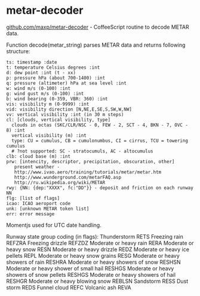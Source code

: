 metar-decoder
=============

[github.com/maxp/metar-decoder](http://github.com/maxp/metar-decoder) -
CoffeeScript routine to decode METAR data.


Function decode(metar_string) parses METAR data
and returns following structure:

    ts: timestamp :date
    t: temperature Celsius degrees :int
    d: dew point :int (t - xx)
    p: pressure hPa (about 700-1400) :int
    q: pressure (altimeter) hPa at sea level :int
    w: wind m/s (0-100) :int
    g: wind gust m/s (0-100) :int
    b: wind bearing (0-359, VBR: 360) :int
    vis: visibility m (0-9999) :int
    vid: visibility direction [N,NE,E,SE,S,SW,W,NW]
    vv: vertical visibility :int (in 30 m steps)
    cl: [clouds, vertical visibility, type]
      clouds in octas (SKC/CLR/NSC - 0, FEW - 2, SCT - 4, BKN - 7, OVC - 8) :int
      vertical visibility (m) :int
      type: CU = cumulus, CB = cumulonumbus, CI = cirrus, TCU = towering cumulus
      # ?not supported: SC - stratocumuls, AC - altocumulus
    clb: cloud base (m) :int
    prw: [intencity, descriptor, precipitation, obscuration, other]
       present weather -
       http://www.ivao.aero/training/tutorials/metar/metar.htm
       http://www.wunderground.com/metarFAQ.asp
       http://ru.wikipedia.org/wiki/METAR
    rwy: {NN: {dep:"XXXX", fc:"DD"}} - deposit and friction on each runway NN
    flg: [list of flags]
    icao: ICAO aeroport code
    unk: [unknown METAR token list]
    err: error message

Momentjs used for UTC date handling.


Runway state group coding (in flags):
    Thunderstorm RETS
    Freezing rain REFZRA
    Freezing drizzle REFZDZ
    Moderate or heavy rain RERA
    Moderate or heavy snow RESN
    Moderate or heavy drizzle REDZ
    Moderate or heavy ice pellets REPL
    Moderate or heavy snow grains RESG
    Moderate or heavy showers of rain RESHRA
    Moderate or heavy showers of snow RESHSN
    Moderate or heavy shower of small hail RESHGS
    Moderate or heavy showers of snow pellets RESHGS
    Moderate or heavy showers of hail RESHGR
    Moderate or heavy blowing snow REBLSN
    Sandstorm RESS
    Dust storm REDS
    Funnel cloud REFC
    Volcanic ash REVA
